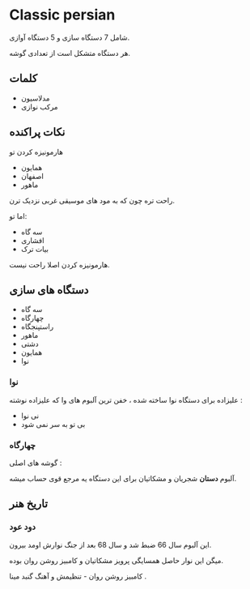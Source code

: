 # Classic persian

شامل 7 دستگاه سازی و 5 دستگاه آوازی. 

هر دستگاه متشکل است از تعدادی گوشه. 

## کلمات

- مدلاسیون 
- مرکب نوازی

## نکات پراکنده 

هارمونیزه کردن تو 
- همایون 
- اصفهان 
- ماهور 

راحت تره چون که به مود های موسیقی غربی نزدیک ترن.

اما تو:
- سه گاه 
- افشاری 
- بیات ترک 

هارمونیزه کردن اصلا راحت نیست. 

## دستگاه های سازی

- سه گاه
- چهارگاه
- راستپنجگاه 
- ماهور 
- دشتی
- همایون
- نوا

### نوا 

علیزاده برای دستگاه نوا ساخته شده ، خفن ترین آلبوم های وا که علیزاده نوشته : 
- نی نوا 
- بی تو به سر نمی شود 

### چهارگاه 

گوشه های اصلی : 


آلبوم **دستان** شجریان و مشکاتیان برای این دستگاه یه مرجع قوی حساب میشه. 

## تاریخ هنر

### دود عود

این آلبوم سال 66 ضبط شد و سال 68 بعد از جنگ نوارش اومد بیرون. 

میگن این نوار حاصل همسایگی پرویز مشکاتیان و کامبیز روشن روان بوده. 

کامبیز روشن روان - تنظیمش و آهنگ گنبد مینا .


